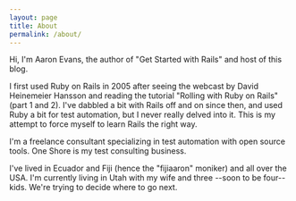 ```yaml
---
layout: page
title: About
permalink: /about/
---
```



Hi, I'm Aaron Evans, the author of "Get Started with Rails" and host of this blog.

I first used Ruby on Rails in 2005 after seeing the webcast by David Heinemeier Hansson and reading the tutorial "Rolling with Ruby on Rails" (part 1 and 2).  I've dabbled a bit with Rails off and on since then, and used Ruby a bit for test automation, but I never really delved into it.  This is my attempt to force myself to learn Rails the right way.

I'm a freelance consultant specializing in test automation with open source tools.  One Shore is my test consulting business.

I've lived in Ecuador and Fiji (hence the "fijiaaron" moniker) and all over the USA.  I'm currently living in Utah with my wife and three --soon to be four-- kids.  We're trying to decide where to go next.
